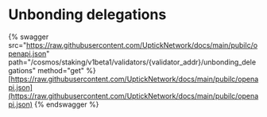 # Unbonding delegations

{% swagger src="https://raw.githubusercontent.com/UptickNetwork/docs/main/pubilc/openapi.json" path="/cosmos/staking/v1beta1/validators/{validator_addr}/unbonding_delegations" method="get" %}
[https://raw.githubusercontent.com/UptickNetwork/docs/main/pubilc/openapi.json](https://raw.githubusercontent.com/UptickNetwork/docs/main/pubilc/openapi.json)
{% endswagger %}
